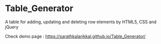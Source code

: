 # Table_Generator
A table for adding, updating and deleting row elements by HTML5, CSS and  jQuery


Check demo page : https://sarathkalarikkal.github.io/Table_Generator/
